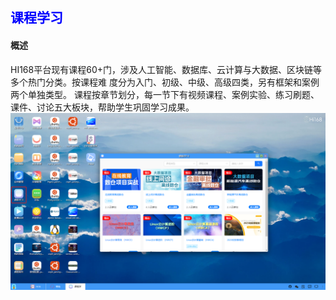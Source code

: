 ## <font color='blue'>课程学习</font>
#### 概述
HI168平台现有课程60+门，涉及人工智能、数据库、云计算与大数据、区块链等多个热门分类。按课程难
度分为入门、初级、中级、高级四类，另有框架和案例两个单独类型。
课程按章节划分，每一节下有视频课程、案例实验、练习刷题、课件、讨论五大板块，帮助学生巩固学习成果。
![img.png](./course_learning/courselearning.png)